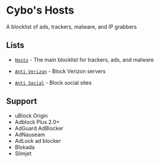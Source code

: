 # Cybo's Hosts
A blocklist of ads, trackers, malware, and IP grabbers

## Lists

* [`Hosts`](https://github.com/Cybo1927/Hosts.txt/blob/master/Hosts) - The main blocklist for trackers, ads, and malware

* [`Anti Verizon`](https://github.com/Cybo1927/Hosts.txt/blob/master/Anti%20Verizon) - Block Verizon servers

* [`Anti Social`](https://github.com/Cybo1927/Hosts.txt/blob/master/Anti%20Social) - Block social sites

## Support

* uBlock Origin
* Adblock Plus 2.0+
* AdGuard AdBlocker
* AdNauseam
* AdLock ad blocker
* Blokada
* Slimjet
